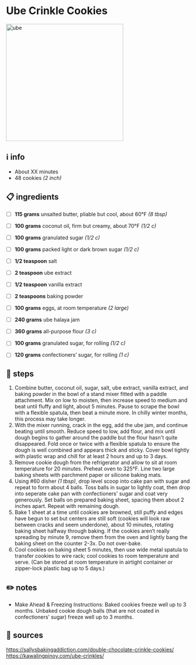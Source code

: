 # Ube Crinkle Cookies
<img src="https://www.kawalingpinoy.com/wp-content/uploads/2018/05/ube-crinkle-cookies-2-683x1024.jpg" alt="ube" width="320"/>  

## ℹ️ info
* About XX minutes  
* 48 cookies *(2 inch)*  

## 📋 ingredients
- [ ] **115	grams**	unsalted butter, pliable but cool, about 60°F *(8 tbsp)*
- [ ] **100	grams**	coconut oil, firm but creamy, about 70°F *(1/2 c)*
- [ ] **100	grams**	granulated sugar *(1/2 c)*
- [ ] **100	grams**	packed light or dark brown sugar *(1/2 c)*
- [ ] **1/2	teaspoon**	salt
- [ ] **2	teaspoon** ube extract
- [ ] **1/2	teaspoon**	vanilla extract
- [ ] **2	teaspoons**	baking powder
- [ ] **100	grams**	eggs, at room temperature *(2 large)*
- [ ] **240	grams**	ube halaya jam
- [ ] **360	grams**	all-purpose flour *(3 c)*

- [ ] **100	grams**	granulated sugar, for rolling *(1/2 c)*
- [ ] **120	grams**	confectioners’ sugar, for rolling *(1 c)*

## 🔪 steps
1. Combine butter, coconut oil, sugar, salt, ube extract, vanilla extract, and baking powder in the bowl of a stand mixer fitted with a paddle attachment. Mix on low to moisten, then increase speed to medium and beat until fluffy and light, about 5 minutes. Pause to scrape the bowl with a flexible spatula, then beat a minute more. In chilly winter months, this process may take longer.
2. With the mixer running, crack in the egg, add the ube jam, and continue beating until smooth. Reduce speed to low, add flour, and mix until dough begins to gather around the paddle but the flour hasn't quite disappeared. Fold once or twice with a flexible spatula to ensure the dough is well combined and appears thick and sticky. Cover bowl tightly with plastic wrap and chill for at least 2 hours and up to 3 days.
3. Remove cookie dough from the refrigerator and allow to sit at room temperature for 20 minutes. Preheat oven to 325°F. Line two large baking sheets with parchment paper or silicone baking mats.
4. Using #60 disher *(1 tbsp)*, drop level scoop into cake pan with sugar and repeat to form about 4 balls. Toss balls in sugar to lightly coat, then drop into seperate cake pan with confectioners' sugar and coat very generously. Set balls on prepared baking sheet, spacing them about 2 inches apart. Repeat with remaining dough.
5. Bake 1 sheet at a time until cookies are browned, still puffy and edges have begun to set but centers are still soft (cookies will look raw between cracks and seem underdone), about 10 minutes, rotating baking sheet halfway through baking. If the cookies aren’t really spreading by minute 9, remove them from the oven and lightly bang the baking sheet on the counter 2-3x. Do not over-bake.
6. Cool cookies on baking sheet 5 minutes, then use wide metal spatula to transfer cookies to wire rack; cool cookies to room temperature and serve. (Can be stored at room temperature in airtight container or zipper-lock plastic bag up to 5 days.)

## ✏️ notes
* Make Ahead & Freezing Instructions: Baked cookies freeze well up to 3 months. Unbaked cookie dough balls (that are not coated in confectioners’ sugar) freeze well up to 3 months.

## 🔗 sources
https://sallysbakingaddiction.com/double-chocolate-crinkle-cookies/  
https://kawalingpinoy.com/ube-crinkles/  
